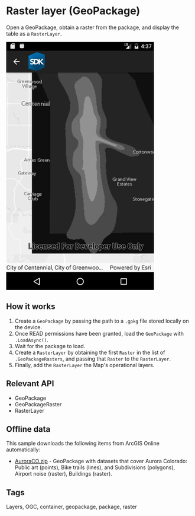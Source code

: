 # Raster layer (GeoPackage)

Open a GeoPackage, obtain a raster from the package, and display the table as a `RasterLayer`.

![screenshot](RasterLayerGeopackage.jpg)

## How it works

1. Create a `GeoPackage` by passing the path to a `.gpkg` file stored locally on the device.
2. Once READ permissions have been granted, load the `GeoPackage` with `.LoadAsync()`.
3. Wait for the package to load.
4. Create a `RasterLayer` by obtaining the first `Raster` in the list of `.GeoPackageRasters`, and passing that `Raster` to the `RasterLayer`.
5. Finally, add the `RasterLayer` the Map's operational layers.

## Relevant API

* GeoPackage
* GeoPackageRaster
* RasterLayer

## Offline data

This sample downloads the following items from ArcGIS Online automatically:

* [AuroraCO.zip](https://www.arcgis.com/home/item.html?id=68ec42517cdd439e81b036210483e8e7) - GeoPackage with datasets that cover Aurora Colorado: Public art (points), Bike trails (lines), and Subdivisions (polygons), Airport noise (raster), Buildings (raster).

## Tags

Layers, OGC, container, geopackage, package, raster
